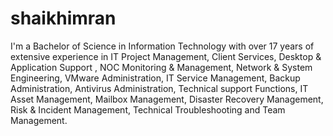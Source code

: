 # shaikhimran
I'm a Bachelor of Science in Information Technology with over 17 years of extensive experience in IT Project Management, Client Services, Desktop & Application Support , NOC Monitoring & Management, Network & System Engineering, VMware Administration, IT Service Management, Backup Administration, Antivirus Administration, Technical support Functions, IT Asset Management, Mailbox Management, Disaster Recovery Management, Risk & Incident Management, Technical Troubleshooting and Team Management.
